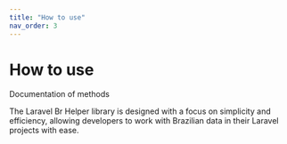 ```yaml
---
title: "How to use"
nav_order: 3
---
```


# How to use

Documentation of methods

The Laravel Br Helper library is designed with a focus on simplicity and efficiency, allowing developers to work with Brazilian data in their Laravel projects with ease.
